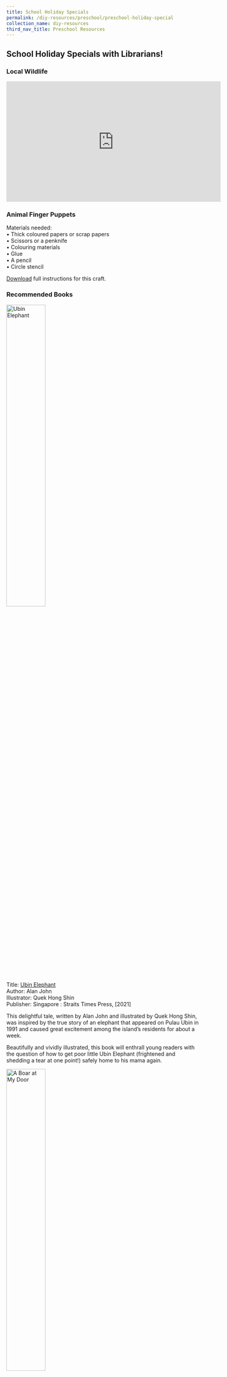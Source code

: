 ```yaml
---
title: School Holiday Specials
permalink: /diy-resources/preschool/preschool-holiday-special
collection_name: diy-resources
third_nav_title: Preschool Resources
---
```

## **School Holiday Specials with Librarians!**

### **Local Wildlife**

<iframe width="560" height="315" src="https://www.youtube.com/embed/8dsR-nAYL4Y" frameborder="0" allow="accelerometer; autoplay; clipboard-write; encrypted-media; gyroscope; picture-in-picture" allowfullscreen></iframe>

### **Animal Finger Puppets**
Materials needed:<br>
• Thick coloured papers or scrap papers<br>
• Scissors or a penknife<br>
• Colouring materials<br>
• Glue<br>
• A pencil<br>
• Circle stencil

[Download](/files/preschool/School%20Holiday%20Specials/Animal%20Finger%20Puppets.pdf) full instructions for this craft.

### Recommended Books
<img src="/images/diyresources/preschool/SHS/ubinelephant.jpg" alt="Ubin Elephant" style="width:45%">

Title: [Ubin Elephant](https://catalogue.nlb.gov.sg/cgi-bin/spydus.exe/ENQ/WPAC/BIBENQ?SETLVL=1&BRN=205558589)<BR>
Author: Alan John<BR>
Illustrator: Quek Hong Shin <BR>
Publisher: Singapore : Straits Times Press, [2021]
	
This delightful tale, written by Alan John and illustrated by Quek Hong Shin, was inspired by the true story of an elephant that appeared on Pulau Ubin in 1991 and caused great excitement among the island’s residents for about a week.
	
Beautifully and vividly illustrated, this book will enthrall young readers with the question of how to get poor little Ubin Elephant (frightened and shedding a tear at one point!) safely home to his mama again.
<br>

<img src="/images/diyresources/preschool/SHS/boar.jpg" alt="A Boar at My Door" style="width:45%">
	
Title: [A Boar at My Door](https://catalogue.nlb.gov.sg/cgi-bin/spydus.exe/ENQ/WPAC/BIBENQ?SETLVL=1&BRN=201502422) <br>
Author: Keith Wo, Ailica Lee, Lim Xue Xian, Tag Wan Yi, Chiu Guan Ru <br>
Illustrator: Cha Da Eun <br>
Publisher: Singapore : Raffles Institution, 2015.

Join Billy, a little wild boar, on an exciting adventure after he ends up lost and alone in an unfortunate turn of events.
Journey with him as he tried to find his family, meeting awesome new friends and also a fearsome foe along his way.
Will Billy ever reunite with his missing family and find a home where he truly belongs?

<img src="/images/diyresources/preschool/SHS/fourteenmonkeys.jpg" alt="Fourteen Monkeys" style="width:45%">	
	
Title: [Fourteen Monkeys : a rain forest rhyme](https://catalogue.nlb.gov.sg/cgi-bin/spydus.exe/ENQ/WPAC/BIBENQ?SETLVL=1&BRN=205528225)<br>
Author: Melissa Stewart<br>
Illustrator: Steve Jenkins<br>
Publisher: New York : Beach Lane Books, [2021]
	
Travel to a tropical rainforest where fourteen species of monkeys live in harmony in this playful, fact-filled book from award-winning author Melissa Stewart and Caldecott honoree Steve Jenkins.

<img src="/images/diyresources/preschool/SHS/marvellousmammals.jpg" alt="Marvellous Mammals" style="width:45%">	
	
Title: [Marvellous Mammals : a wild A to Z of Southeast Asia](https://catalogue.nlb.gov.sg/cgi-bin/spydus.exe/ENQ/WPAC/BIBENQ?SETLVL=1&BRN=205462275)<br>
Author: Debby Ng<br>
Illustrator: Darel Seow<br>
Publisher: Singapore : Difference Engine, [2021]

In this beautifully illustrated alphabet book, wildlife ecologist Debby Ng and illustrator Darel Seow part the leaves to showcase lesser-known animals of Southeast Asia! Readers will learn about these unique mammals’ habitat, behaviour, food choices, and their relationship with humans.

All synopses taken from the respective publishers. The book covers are the copyright of the respective publishing companies.
	
### **Sea Animals**

<iframe width="560" height="315" src="https://www.youtube.com/embed/SCByWaNO588" frameborder="0" allow="accelerometer; autoplay; clipboard-write; encrypted-media; gyroscope; picture-in-picture" allowfullscreen></iframe>

### **Underwater Expedition**

Materials needed:

* Transparent folder (with at least one opening)
* Coloured markers (that do not rub off on plastic)
* A piece of black construction paper
* Printed template of torchlight and sea animals (optional)

[Download](/files/preschool/SHS%20Craft%20Instructions_Sea%20Animals.PDF) full instructions for this craft.

### **Recommended Books**

<img src="/images/diyresources/preschool/Where%20the%20Sea%20Meets%20the%20Sky.jpg" alt="where the sea meets the sky" style="width:45%">

**Title:** [Where the Sea Meets the Sky](https://catalogue.nlb.gov.sg/cgi-bin/spydus.exe/ENQ/WPAC/BIBENQ?SETLVL=1&BRN=204511779) <br>
**Author:** Peter Bently <br>
**Illustrator:** Reiko Sekiguchi <br>
**Publisher:** London: Hodder Children’s Books, 2020.<br>

Sophie's mum says that no one can reach the horizon, and no one should try. But Sophie reckons it doesn't look that far! She sets off on an exciting journey, meeting all sorts of sea creatures on the way - walruses and whales, lobsters and starfish… and someone a little more dangerous…

<img src="/images/diyresources/preschool/Clara%20and%20Clem%20Under%20the%20Sea.JPG" alt="clara and clem" style="width:40%">

**Title:** [Clara and Clem Under the Sea](https://catalogue.nlb.gov.sg/cgi-bin/spydus.exe/ENQ/WPAC/BIBENQ?SETLVL=1&BRN=200609691) <br>
**Author:** Ethan Long <br>
**Publisher:** New York: Penguin Young Readers, 2014. <br>
**OverDrive Link:** [https://nlb.overdrive.com/media/1576337](https://nlb.overdrive.com/media/1576337) <br>

Clara and Clem are off on an adventure under the sea! The two swim with dolphins, hug a shark, and even find buried treasure. Let's go!

<img src="/images/diyresources/preschool/Whoosh%20A%20Watery%20World.jpg" alt="whoosh" style="width:40%">

**Title:** [Whoosh!: A Watery World of Wonderful Creatures](https://catalogue.nlb.gov.sg/cgi-bin/spydus.exe/ENQ/WPAC/BIBENQ?SETLVL=1&BRN=200516845) <br>
**Author:** Marilyn Baillie <br>
**Illustrator:** Susan Mitchell <br>
**Publisher:** Toronto: Owlkids Books Inc., 2014. <br>

Introduces various aquatic animals, including alligators, hermit crabs, and clownfish, and describes how children often mimic their behaviours.

<img src="/images/diyresources/preschool/Ocean%20Animals%20from%20Head%20to%20Tail.JPG" alt="ocean animals" style="width:40%">

**Title:** [Ocean Animals from Head to Tail](https://catalogue.nlb.gov.sg/cgi-bin/spydus.exe/ENQ/WPAC/BIBENQ?SETLVL=1&BRN=202645979) <br>
**Author:** Stacey Roderick <br>
**Illustrator:** Kwanchai Moriya <br>
**Publisher:** Toronto: Kids Can Press, 2016. <br>
**OverDrive Link:** [https://nlb.overdrive.com/media/2934290](https://nlb.overdrive.com/media/2934290) <br>

This nonfiction picture book uses a guessing game to introduce eight different ocean animals and some unique aspects of their bodies. First, readers are shown a close-up illustration of an unusual part of an animal's body and asked to guess its owner. The following spread reveals the animal's name along with an illustration of the whole animal in its habitat. There's also a brief description of the animal's traits with a special emphasis on the featured body part. Young children will recognise that every animal has its own distinctive features and body parts that help it survive.

*All synopses taken from the respective publishers. The book covers are the copyright of the respective publishing companies.*

### **Weather**

<iframe width="560" height="315" src="https://www.youtube.com/embed/xeRHJy0a4TA" frameborder="0" allow="accelerometer; autoplay; clipboard-write; encrypted-media; gyroscope; picture-in-picture" allowfullscreen></iframe>

### **Rain Cloud Experiment**

Materials needed:

* A glass jar, a clear container, or a glass cup
* Shaving foam
* Food dye or colouring
* Water

[Download](/files/preschool/SHS%20Instructions_Weather.PDF) full instructions for this craft.

### **Recommended Books**

<img src="/images/diyresources/preschool/clouds.jpeg" alt="clouds" style="width:45%">

**Title:** [Clouds](https://catalogue.nlb.gov.sg/cgi-bin/spydus.exe/ENQ/WPAC/BIBENQ?SETLVL=1&BRN=202679751) <br>
**Author:** Jenny Fretland VanVoorst <br>
**Publisher:** Minneapolis, MN : Bullfrog Books, \[2017\].<br>

In Clouds, vibrant, full-color photos and carefully leveled text introduce young readers to the formation and characteristics of clouds.

<img src="/images/diyresources/preschool/where%20rain%20comes%20from.jpeg" alt="where rain comes from" style="width:45%">

**Title:** [Where Rain Comes From](https://catalogue.nlb.gov.sg/cgi-bin/spydus.exe/ENQ/WPAC/BIBENQ?SETLVL=1&BRN=205374862) <br>
**Author:** Marie Rogers <br>
**Publisher:** New York : PowerKids Press, 2021. <br>

Rainy days might make some people sad, and while we might not want to get caught in a downpour, our Earth needs rain. Rain is responsible for keeping our plants healthy, giving us drinking water, and giving us a way to cool off when it's hot. 

<img src="/images/diyresources/preschool/wet.jpeg" alt="wet" style="width:40%">

**Title:** [Wet](https://catalogue.nlb.gov.sg/cgi-bin/spydus.exe/ENQ/WPAC/BIBENQ?SETLVL=1&BRN=202900696) <br>
**Author:** Carey Sookocheff <br>
**Publisher:** New York : Henry Holt and Company, 2017. <br>

Sometimes it's fun to get wet. And sometimes it's not.

<img src="/images/diyresources/preschool/under%20the%20umbrella.jpeg" alt="under the umbrella" style="width:40%">

**Title:** [Under the Umbrella](https://catalogue.nlb.gov.sg/cgi-bin/spydus.exe/ENQ/WPAC/BIBENQ?SETLVL=1&BRN=202781296) <br>
**Author:** Catherine Buquet <br>
**Illustrator:** Marion Arbona <br>
**Publisher:** Toronto, Ontario, Canada : Pajama Press Inc., 2017. <br>

When the wind snatches a cranky man's umbrella and drops it at a the feet of little boy outside a patisserie, the hasty curmudgeon slows down long enough for an unlikely friendship to blossom.

*All synopses taken from the respective publishers. The book covers are the copyright of the respective publishing companies.*

### **Emotions**

<iframe width="560" height="315" src="https://www.youtube.com/embed/2_PPC5jN-kA" frameborder="0" allow="accelerometer; autoplay; clipboard-write; encrypted-media; gyroscope; picture-in-picture" allowfullscreen></iframe>

### **Making emotions masks!**

Materials needed:

* Paper plates
* Ice cream sticks
* Crayons
* Tape
* Scissors

[Download](/files/preschool/SHS%20Craft%20Instructions%20-%20Emotions.PDF) full instructions for this craft.

### **Recommended Books**

<img src="/images/diyresources/preschool/whatarefeelings.jpeg" alt="what are feelings" style="width:45%">

**Title:** [What are Feelings?](https://catalogue.nlb.gov.sg/cgi-bin/spydus.exe/ENQ/WPAC/BIBENQ?SETLVL=1&BRN=203986600) <br>
**Author:** Katie Daynes & Christine Pym<br>
**Publisher:** London : Usborne Publishing, 2019.<br>

This thoughtful book explores happiness, sadness, anger, fear and worry in a friendly and approachable way. Adorable animal characters experience different emotions, while imaginative flaps answer important questions such as 'Why don't I feel happy all the time?' and 'How can I cheer up my friend?' Introduces useful ways to counter stress and anxiety. The flaps are perfect for inquisitive young children. Other titles in the series include Why do we need bees?, How do flowers grow?, How do I see?, Why does the sun shine? and How do animals talk?

<img src="/images/diyresources/preschool/Im-Happy-Sad-Today-1.jpeg" alt="im happy sad today" style="width:45%">

**Title:** [I’m Happy-Sad Today!](https://catalogue.nlb.gov.sg/cgi-bin/spydus.exe/ENQ/WPAC/BIBENQ?SETLVL=1&BRN=204007445) <br>
**Author:** Lory Britain, Ph.D.  <br>
**Illustrator:** Matthew Rivera <br>
**Publisher:** Minneapolis, MN : Free Spirit Publishing Inc., \[2019\] <br>

Happy, and also sad. Excited, but nervous too. Feeling friendly, with a little shyness mixed in. Mixed feelings are natural, but they can be confusing. There are different kinds of happy--the quiet kind and the "noisy, giggly, jump and run" kind. And there are conflicting feelings, like proud and jealous, frustrated and determined. With gentle messaging and charming illustrations, a little girl talks about her many layered feelings, ultimately concluding, "When I have more than one feeling inside me, I don't have to choose just one. I know that all my feelings are okay at the same time." A special section for adults presents ideas for helping children explore their emotions, build a vocabulary of feeling words, know what to do if they feel overwhelmed, and more.

<img src="/images/diyresources/preschool/fergalisfuming.jpeg" alt="fergal is fuming" style="width:40%">

**Title:** [Fergal is Fuming!](https://catalogue.nlb.gov.sg/cgi-bin/spydus.exe/ENQ/WPAC/BIBENQ?SETLVL=1&BRN=202961071) <br>
**Author:** Robert Starling <br>
**Publisher:** London : Andersen Press, 2017. <br>

A dragon with a short temper is not a good combination, as Fergal's family and friends soon find out. He burns the dinner (literally), reduces the football goal to ashes and absolutely cannot play a nice, quiet board game. It is only when he starts to notice other animals have clever tricks to calm down that Fergal begins to win back his friends, especially when he discovers dragons can cool off in a very handy way.

<img src="/images/diyresources/preschool/afterthefall-humptydumpty.jpeg" alt="after the fall humpty dumpty" style="width:40%">

**Title:** [After the Fall: How Humpty Dumpty Got Back Up](https://catalogue.nlb.gov.sg/cgi-bin/spydus.exe/ENQ/WPAC/BIBENQ?SETLVL=1&BRN=203076694) <br>
**Author:** Dan Santat <br>
**Publisher:** New York, New York : Roaring Brook Press, 2017. <br>
**OverDrive Link:** [https://nlb.overdrive.com/media/3375799](https://nlb.overdrive.com/media/3375799) <br>

From the New York Times –bestselling creator of The Adventures of Beekle: The Unimaginary Friend comes the inspiring epilogue to the beloved classic nursery rhyme Humpty Dumpty. Everyone knows that when Humpty Dumpty sat on a wall, Humpty Dumpty had a great fall. But what happened after? Caldecott Medalist Dan Santat's poignant tale follows Humpty Dumpty, an avid bird watcher whose favorite place to be is high up on the city wall—that is, until after his famous fall. Now terrified of heights, Humpty can longer do many of the things he loves most. Will he summon the courage to face his fear? After the Fall (How Humpty Dumpty Got Back Up Again) is a masterful picture book that will remind readers of all ages that Life begins when you get back up.

*All synopses taken from the respective publishers. The book covers are the copyright of the respective publishing companies.*

### **Flutter Butterfly**

<iframe width="560" height="315" src="https://www.youtube.com/embed/FRa8KuhA7Bg" frameborder="0" allow="accelerometer; autoplay; clipboard-write; encrypted-media; gyroscope; picture-in-picture" allowfullscreen></iframe>

### **Making a flutter butterfly!**

Materials needed:

* A piece of cardbord
* A piece of coloured tissue paper
* A piece of coloured paper
* Pencil
* Scissors
* A pair of googly eyes
* Pipe cleaners
* Glue
* Balloon

[Download](/files/preschool/SHS%20Craft%20Instructions_Flutter%20Butterfly.PDF) full instructions for this craft.

### **Recommended Books**

<img src="/images/diyresources/preschool/The%20Truth%20About%20Butterflies.jpg" alt="the truth about butterflies" style="width:40%">

**Title:** [The Truth About Butterflies](https://catalogue.nlb.gov.sg/cgi-bin/spydus.exe/ENQ/WPAC/BIBENQ?SETLVL=1&BRN=205262074) <br>
**Author:** Maxwell Eaton III <br>
**Publisher:** New York : Roaring Brook Press, 2020.
©2020<br>

This guide to the majestic butterfly walks you through its unique lifecycle and offers anything you ever wanted to know about the colourful insect.

<img src="/images/diyresources/preschool/A%20Butterfly%20Is%20Patient.jpg" alt="a butterfly is patient" style="width:40%">

**Title:** [A Butterfly Is Patient](https://catalogue.nlb.gov.sg/cgi-bin/spydus.exe/ENQ/WPAC/BIBENQ?SETLVL=1&BRN=13948388) <br>
**Author:** Dianna Hutts Aston <br>
**Publisher:** San Francisco, Calif. : Chronicle Books, 2011.
©2011.<br>
**OverDrive Link:** [https://nlb.overdrive.com/media/1377064](https://nlb.overdrive.com/media/1377064) <br>

The creators of the award-winning An Egg Is Quiet and A Seed Is Sleepy have teamed up again to create this gorgeous and informative introduction to the world of butterflies. From iridescent blue swallowtails and brilliant orange monarchs to the worlds tiniest butterfly (Western Pygmy Blue) and the largest (Queen Alexandra's Birdwing), an incredible variety of butterflies are celebrated here in all of their beauty and wonder. Perfect for a child's bedroom bookshelf or for a classroom reading circle!

<img src="/images/diyresources/preschool/My%20Butterfly%20Bouquet.jpg" alt="my butterfuly bouquet" style="width:40%">

**Title:** [My Butterfly Bouquet](https://catalogue.nlb.gov.sg/cgi-bin/spydus.exe/ENQ/WPAC/BIBENQ?SETLVL=1&BRN=205256895) <br>
**Author:** Nicola Davies <br>
**Publisher:** London : Wren & Rook, an imprint of Hachette Children's Group, 2020.
©2020.<br>

With breath-taking illustrations and a touching story, this dazzling picture book introduces young readers to one of nature's most magnificent and essential insects: the butterfly. See how a little girl recovering from poor health finds wonder in nature and delights in planting a garden with her father to attract a fascinating array of butterflies. Exploring the life stages of butterflies, their importance to our ecosystems and the revitalising power of nature, this book is a heart-warming information story for children who love the outdoors and all its incredible creatures. At the back of the book, discover tips on how to create your own wildlife garden to attract butterflies!

<img src="/images/diyresources/preschool/Senorita%20Mariposa.jpg" alt="Señorita Mariposa" style="width:40%">

**Title:** Señorita Mariposa <br>
**Author:** Ben Gundersheimer <br>
**Publisher:** Penguin Young Readers Group, 2019. <br>
**OverDrive Link:** [https://nlb.overdrive.com/media/4470769](https://nlb.overdrive.com/media/4470769) <br>

A captivating and child-friendly look at the extraordinary journey that monarch butterflies take each year from Canada to Mexico; with a text in both English and Spanish. Rhyming text and lively illustrations showcase the epic trip taken by the monarch butterflies. At the end of each summer, these international travelers leave Canada to fly south to Mexico for the winter—and now readers can come along for the ride! Over mountains capped with snow, to the deserts down below. Children will be delighted to share in the fascinating journey of the monarchs and be introduced to the people and places they pass before they finally arrive in the forests that their ancestors called home.

*All synopses taken from the respective publishers. The book covers are the copyright of the respective publishing companies.*

### **Love Our Home**

<iframe width="560" height="315" src="https://www.youtube.com/embed/uWEJHeStci8" frameborder="0" allow="accelerometer; autoplay; clipboard-write; encrypted-media; gyroscope; picture-in-picture" allowfullscreen></iframe>

### **Making a butterfly pencil holder!**

Materials needed:

* Coloured paper
* Toilet roll
* Scissors
* Glue
* Googly eyes
* Coloured markers
* Pencil

[Download](/files/preschool/SHS%20Craft%20Instructions_Butterfly%20Pencil%20Holder.PDF) full instructions for this craft.

### **Recommended Books**

<img src="/images/diyresources/preschool/Deep%20Sea%20Voyage.jpg" alt="deep sea voyage" style="width:40%">

**Title:** [Professor Astro Cat's Deep-Sea Voyage](https://catalogue.nlb.gov.sg/cgi-bin/spydus.exe/ENQ/WPAC/BIBENQ?SETLVL=1&BRN=204394651) <br>
**Author:** Dr Dominic Walliman <br>
**Publisher:** London ; New York : Flying Eye Books, 2020.<br>

Despite covering over 70% of the Earth’s surface, the ocean is still roughly 95% unexplored. Join Professor Astro Cat and the gang as they take a deep dive from the sea shore all the way to the darkest depths of the ocean floor to find out more about this mysterious watery world. From coral reefs to deep-sea vents, there’s so much to discover on this Deep-sea Voyage. 

<img src="/images/diyresources/preschool/Busy%20Eyed%20Day.jpg" alt="busy eyed day" style="width:40%">

**Title:** [Busy-Eyed Day](https://catalogue.nlb.gov.sg/cgi-bin/spydus.exe/ENQ/WPAC/BIBENQ?SETLVL=1&BRN=203116777) <br>
**Author:** Anne-Marie Pace <br>
**Publisher:** New York : Beach Lane Books, \[2018\]
©2018<br>
**OverDrive Link:** [https://nlb.overdrive.com/media/3441443](https://nlb.overdrive.com/media/3441443) <br>

There are so many intriguing eyes out in the world…and so many amazing things for those eyes to see! From a big-eyed bug and a stalk-eyed slug to a side-eyed frog and a wide-eyed dog, the family in this book doesn’t miss a single sight during their busy-eyed day the park.

This rhyming and richly illustrated picture book is a clever and unusual celebration of being observant and keeping an eye out for magic in the everyday world that surrounds us.

<img src="/images/diyresources/preschool/Lets%20Recycle.jpg" alt="lets recycle" style="width:40%">

**Title:** [Let's Recycle!](https://catalogue.nlb.gov.sg/cgi-bin/spydus.exe/ENQ/WPAC/BIBENQ?SETLVL=1&BRN=203907428) <br>
**Author:** Jenna Lee Gleisner <br>
**Publisher:** North Mankato, Minnesota : Jump!, \[2019\]
©2019<br>

Reduce. Reuse. Recycle. We hear it all the time, but what does it mean, and how can we do it? Let’s Recycle! shows early fluent readers why it’s important to produce less waste with fun and easy ways they can do it every day. 

Vibrant, full-color photos and carefully leveled text will engage young readers as they learn specific ways they can be environmentally friendly. An activity provides step-by-step instructions for a specific, larger project. Children can learn more about recycling using our safe search engine that provides relevant, age-appropriate websites. Let’s Recycle! also features reading tips for teachers and parents, a table of contents, glossary, and index.

<img src="/images/diyresources/preschool/Earth%20Hour.jpg" alt="earth hour" style="width:55%">

**Title:** [Earth Hour: A Lights-Out Event for Our Planet](https://catalogue.nlb.gov.sg/cgi-bin/spydus.exe/ENQ/WPAC/BIBENQ?SETLVL=1&BRN=204273041) <br>
**Author:** Nanette Heffernan  <br>
**Publisher:** Watertown, MA : Charlesbridge, \[2020\] <br>
**OverDrive Link:** [https://nlb.overdrive.com/media/4857429](https://nlb.overdrive.com/media/4857429) <br>

Click flashlights, light lanterns, and get ready to turn electric lights out to celebrate Earth Hour! Wherever you are, you can help our planet.

Kids around the world use electric energy to do all kinds of things–adults do, too! From cleaning the clothes we play in, to lighting up our dinner tables, to keeping us warm and toasty when the weather is cold, electricity is a huge part of our lives. Unfortunately, it can also have a big impact on our planet.

Earth Hour–a worldwide movement in support of energy conservation and sustainability–takes place each March and is sponsored by the World Wildlife Fund for Nature (WWF). During Earth Hour, individuals, communities, and businesses in more than 7,000 cities turn off nonessential electric lights for one hour. Across each continent–from the Eiffel Tower to the Great Wall of China to the Statue of Liberty–one small act reminds all of us of our enormous impact on planet Earth.

*All synopses taken from the respective publishers. The book covers are the copyright of the respective publishing companies.*

### **Under the Sea Adventure**

<iframe width="560" height="315" src="https://www.youtube.com/embed/aYBYwhCamOk" frameborder="0" allow="accelerometer; autoplay; clipboard-write; encrypted-media; gyroscope; picture-in-picture" allowfullscreen></iframe>

### **Making a paper jellyfish!**

Materials needed:

* Scissors
* Coloured marker
* Coloured paper

[Download](/files/preschool/SHS%20Craft%20Instructions_Paper%20Jellyfish.PDF) full instructions for this craft.

### **Recommended Books**

<img src="/images/diyresources/preschool/The%20Pout%20Pout%20Fish.jpg" alt="pout pout fish and bully bully shark" style="width:40%">

**Title:** [The Pout-Pout Fish and the Bully-Bully Shark](https://catalogue.nlb.gov.sg/cgi-bin/spydus.exe/ENQ/WPAC/BIBENQ?SETLVL=1&BRN=203978039) <br>
**Author:** Deborah Diesen <br>
**Publisher:** New York : Farrar, Straus and Giroux, 2019.
©2017. <br>
**OverDrive Link:** [https://nlb.overdrive.com/media/3338352](https://nlb.overdrive.com/media/3338352) <br>

Oh no! There's a misbehaving shark at the playground! Swim along with the pout-pout fish as he confronts the challenge of bullying. He just might discover the strength of his community--and the power of his own voice. 

<img src="/images/diyresources/preschool/Samson.jpg" alt="samson the piranha" style="width:40%">

**Title:** [Samson: The Piranha Who Went to Dinner](https://catalogue.nlb.gov.sg/cgi-bin/spydus.exe/ENQ/WPAC/BIBENQ?SETLVL=1&BRN=202800881) <br>
**Author:** Tadgh Bentley <br>
**Publisher:** New York, NY : Balzer + Bray, An Imprint of HarperCollinsPublishers, \[2017\]<br>

Wanting to try new things, Samson aspires to sample fine cuisine at fancy restaurants before discovering that the new restaurants in his corner of the sea are not exactly welcoming to customers with big teeth and scary smiles.

<img src="/images/diyresources/preschool/What%20if%20you%20could%20sniff%20like%20a%20shark.jpg" alt="Sniff like shark" style="width:40%">

**Title:** [What if You Could Sniff like a Shark?: Explore the Superpowers of Ocean Animals](https://catalogue.nlb.gov.sg/cgi-bin/spydus.exe/ENQ/WPAC/BIBENQ?SETLVL=1&BRN=204483806) <br>
**Author:** Sandra Markle & Howard Mcwilliam <br>
**Publisher:** New York : Scholastic Press, 2020.
©2020. <br>
**OverDrive Link:** [https://nlb.overdrive.com/media/5437531](https://nlb.overdrive.com/media/5437531) <br>

What if you woke up one morning, and you suddenly had the superpower of an ocean animal? With zany illustrations and amazing true facts, What If You Could Sniff Like a Shark? Launches a brand-new series from bestselling creators Sandra Markle and Howard McWilliam. 

*All synopses taken from the respective publishers. The book covers are the copyright of the respective publishing companies.*

### **Amazing Animals**

<iframe width="560" height="315" src="https://www.youtube.com/embed/KZ7SgbNJtO0" frameborder="0" allow="accelerometer; autoplay; clipboard-write; encrypted-media; gyroscope; picture-in-picture" allowfullscreen></iframe>

### **Making a cute paper owl!**

Materials needed:

* Paper
* Scissors
* Tape
* Googly eyes
* Marker

[Download](/files/preschool/SHS%20Craft%20Instructions_Making%20Your%20Cute%20Paper%20Owl.PDF) full instructions for this craft.

### **Recommended Books**

<img src="/images/diyresources/preschool/platypuses.jpg" alt="platypuses" style="width:50%">

**Title:** [Platypuses](https://catalogue.nlb.gov.sg/cgi-bin/spydus.exe/ENQ/WPAC/BIBENQ?SETLVL=1&BRN=203180907) <br>
**Author:** Sara Louise Kras <br>
**Publisher:** Mankato, Minn. : Capstone Press, [2019]
©2019. <br>

Platypuses live only in Australia. Learn all about these unusual, duck billed divers and their habitats in Platypuses. Bring augmented reality to your students by downloading the free Capstone 4D app and scanning for access to an online article, video, and discussion questions. This item is a Capstone Duo and includes both a hardcover and Capstone Interactive eBook edition of the title.

<img src="/images/diyresources/preschool/10%20reasons%20to%20love%20a%20penguin.jpg" alt="10 reasons to love a penguin" style="width:40%">

**Title:** [10 Reasons To Love a Penguin](https://catalogue.nlb.gov.sg/cgi-bin/spydus.exe/ENQ/WPAC/BIBENQ?SETLVL=1&BRN=203163242) <br>
**Author:** Catherine Barr <br>
**Illustrator:** Hanako Clulow <br>
**Publisher:** London, England : Lincoln Children's Books, \[2018\] ©2018.<br>

Penguins are the cutest birds! Did you know that they go on incredible journeys? Or that they toboggan on their stomachs? Discover ten reasons why penguins are amazing and five ways you can show they love them in this gorgeous picture book. A must for any young animal enthusiast and a fantastic introduction to environmental issues.

<img src="/images/diyresources/preschool/Emperor%20Penguins.jpg" alt="emperor penguins" style="width:40%">

**Title:** [Emperor Penguins](https://catalogue.nlb.gov.sg/cgi-bin/spydus.exe/ENQ/WPAC/BIBENQ?SETLVL=1&BRN=203976820) <br>
**Author:** Jody S. Rake<br>
**Publisher:** North Mankato, Minnesota : Pebble, a Capstone imprint, \[2020\] ©2020. <br>

Emperor penguins are known as the largest of all penguins. Find out more about this flightless, but quick swimming bird.

<img src="/images/diyresources/preschool/Snowy%20Owls.jpg" alt="snowy owls" style="width:40%">

**Title:** [Snowy Owls](https://catalogue.nlb.gov.sg/cgi-bin/spydus.exe/ENQ/WPAC/BIBENQ?SETLVL=1&BRN=204094041) <br>
**Author:** Rita Santos<br>
**Publisher:** New York : Enslow Publishing, 2020.<br>

The nomadic snowy owl is among the Arctic's most graceful predators. It makes its home in the frigid north, relying on its heavy feathers and snowy white appearance for survival in the subzero temperatures. With full-color photographs and accessible text, this book examines how the snowy owl's life cycle, body structure, and behaviors have adapted to its challenging environment. Fun facts will engage young readers, and a final activity encourages them to use what they've learned to create a food web based on the snowy owl.

*All synopses taken from the respective publishers. The book covers are the copyright of the respective publishing companies.*

### **Volcanoes And Rocks Rock!**

<iframe width="560" height="315" src="https://www.youtube.com/embed/vxuCnxaxcT8" frameborder="0" allow="accelerometer; autoplay; clipboard-write; encrypted-media; gyroscope; picture-in-picture" allowfullscreen></iframe>

### **I lava reading card!**

Materials needed:

* 1 sheet of A4 sized drawing block
* Brown, yellow and orange poster or acrylic paint (ensure that it is safe for skin)
* Paintbrush
* Markers

[Download](/images/diyresources/preschool/I%20Lava%20Reading%20Card%20instructions.PDF) full instructions for this craft.

### **Recommended Books**

<img src="/images/diyresources/preschool/A trip to the top of the volcano with mouse.PNG" alt="trip to the top of the volcano" style="width:40%">

**Title:** [A Trip to The Top of The Volcano With Mouse: A Toon Book](https://catalogue.nlb.gov.sg/cgi-bin/spydus.exe/ENQ/WPAC/BIBENQ?SETLVL=1&BRN=203938138) <br>
**Author:** Frank Viva <br>
**Publisher:** New York, NY : TOON Books, \[2019\]
©2019. <br>

A boy and a mouse trek to the top of a volcano, taking in soaring trees, lunar landscapes and snow-capped peaks, then return to the ancient city at the bottom.

<img src="/images/diyresources/preschool/Old Rock.JPG" alt="old rock" style="width:40%">

**Title:** [Old Rock (Is Not Boring)](https://catalogue.nlb.gov.sg/cgi-bin/spydus.exe/ENQ/WPAC/BIBENQ?SETLVL=1&BRN=204382095) <br>
**Author:** Deb Pilutti <br>
**Publisher:** New York, NY : G.P. Putnam's Sons, \[2020\]
©2020. <br>
**OverDrive Link:** [https://nlb.overdrive.com/media/4716401](https://nlb.overdrive.com/media/4716401) <br>

Tall Pine, Spotted Beetle, and Hummingbird are certain that being a rock is boring until Old Rock shares what he has seen and done since he first flew out of a volcano.

<img src="/images/diyresources/preschool/Spenser and the Rocks.JPG" alt="spenser and the rocks" style="width:40%">

**Title:** [Spenser And The Rocks](https://catalogue.nlb.gov.sg/cgi-bin/spydus.exe/ENQ/WPAC/BIBENQ?SETLVL=1&BRN=201153144) <br>
**Author:** Lawrence F Lowery <br>
**Publisher:** Arlington, Virginia : NSTA Kids, National Science Teachers Association, \[2013\]
©2013.<br>

The heart of the story is a young boy named Spenser and his interests, curiosity, and thoughts. Through the story, the reader is introduced to scientific procedures such as classification, research, and reclassification. Spenser's interest in rocks increases as he learns more about them by sorting the rocks, asking questions, and reading reference books.

<img src="/images/diyresources/preschool/A Rock Can Be.JPG" alt="a rock can be" style="width:40%">

**Title:** [A Rock Can Be...](https://catalogue.nlb.gov.sg/cgi-bin/spydus.exe/ENQ/WPAC/BIBENQ?SETLVL=1&BRN=202612456) <br>
**Author:** Laura Purdie Salas and Violeta Dabija <br>
**Publisher:** Minneapolis : Millbrook Press, \[2015\] <br>
**OverDrive Link:** [https://nlb.overdrive.com/media/2077338](https://nlb.overdrive.com/media/2077338) <br>

Rocks may seem like boring, static objects--until you discover that a rock can spark a fire, glow in the dark, and provide shelters of all shapes and size. Learn how rocks decorate and strengthen the world around them.

*All synopses taken from the respective publishers. The book covers are the copyright of the respective publishing companies.*

### **Safari Adventure**

<iframe width="560" height="315" src="https://www.youtube.com/embed/mWbrVf5va3U" frameborder="0" allow="accelerometer; autoplay; clipboard-write; encrypted-media; gyroscope; picture-in-picture" allowfullscreen></iframe>

### **Make your own lion paper crown**

Materials needed:

* [Lion paper crown template](/images/diyresources/preschool/Lion-paper-crown-template.pdf)
* Scissors
* Coloured pencils
* Pencil
* Double-sided tape
 
[Download](/images/diyresources/preschool/Lion-paper-crown-instructions.PDF) full instructions for this craft.

**Try this**: Make paper crowns of your favourite animals!

### **Recommended Books**

<img src="/images/diyresources/preschool/IMG-0868.png" alt="oh no" style="width:40%">

**Title:** [Oh, No!](https://catalogue.nlb.gov.sg/cgi-bin/spydus.exe/ENQ/WPAC/BIBENQ?SETLVL=1&BRN=14645478) <br>
**Author:** Candace Fleming & Eric Rohmann <br>
**Publisher:** New York : Schwartz & Wade Books, 2012.
©2012. <br>
**OverDrive Link:** [https://nlb.overdrive.com/media/3015120](https://nlb.overdrive.com/media/3015120)<br>

Young children will delight in repeating the refrain “OH NO!” as one animal after another falls into a deep, deep hole in this lively read-aloud. This simple and irresistible picture book by hugely popular picture book creators – Candace Fleming and Caldecott medallist Eric Rohmann – feels like a classic-in-the-making. Fans of Rohmann’s Caldecott Medal-winning My Friend Rabbit will be thrilled to see a new book created in the same expressive and comical style.

<img src="/images/diyresources/preschool/IMG-0866.jpg" alt="book of animals" style="width:40%">

**Title:** [My Book of Animals](https://catalogue.nlb.gov.sg/cgi-bin/spydus.exe/ENQ/WPAC/BIBENQ?SETLVL=1&BRN=203786772) <br>
**Author:** Nik Afia <br>
**Publisher:** New York, NY : Windmill Books, 2019.
©2019.<br>

The Animal Kingdom is a wild place. It’s home to enormous blue whales and fluttery butterflies, spotty leopards, and wriggly jellyfish. In this engaging book, readers will meet a menageries of adorable creatures in all shapes and sizes. They’ll explore pages of stunning illustrations as they learn basic animal words. Fun, simple questions engage readers and foster confidence. Learning will feel like a game as beginning readers peruse his zoo of animals. This high-interest topic and playful design will intrigue even reluctant readers, making it a valuable addition to any library or classroom.

*All synopses taken from the respective publishers. The book covers are the copyright of the respective publishing companies.*

### **Colourful Garden**

<iframe width="560" height="315" src="https://www.youtube.com/embed/i5Lpz7d82sQ" frameborder="0" allow="accelerometer; autoplay; clipboard-write; encrypted-media; gyroscope; picture-in-picture" allowfullscreen></iframe>

### **Make your own vegetable garden**

Materials needed:

* Big paper plate
* Watercolour paint
* Paintbrush
* Scissors
* Foam papers (white, green, orange and brown)
* Transparent tape
* Hole punch
* Brown yarn

[Download](/images/diyresources/preschool/Colourful-Garden-Instructions.PDF) full instructions for this craft.

### **Recommended Books**

<img src="/images/diyresources/preschool/my-busy-green-garden.jpg" alt="my busy green garden" style="width:40%">

**Title:** [My Busy Green Garden](https://catalogue.nlb.gov.sg/cgi-bin/spydus.exe/ENQ/WPAC/BIBENQ?SETLVL=1&BRN=202781044) <br>
**Author:** Terry Pierce <br>
**Publisher:** Thomaston, Maine : Tilbury House Publishers, \[2017\]<br>

Takes a close look at a garden, describing the plants, insects, and birds and their activities throughout the day.

<img src="/images/diyresources/preschool/caterpillar-and-bean.jpg" alt="caterpillar and bean" style="width:40%">

**Title:** [Caterpillar and Bean](https://catalogue.nlb.gov.sg/cgi-bin/spydus.exe/ENQ/WPAC/BIBENQ?SETLVL=1&BRN=203878309) <br>
**Author:** Martin Jenkins <br>
**Publisher:** Somerville, Massachusetts : Candlewick Press, 2019. ©2018.<br>

What’s that wedged in a crack in the ground, small and hard and wrinkly and brown? A bean seed! Soon it develops roots and leaves. And what’s that on the leaf? An egg! The egg hatches a caterpillar, and the caterpillar eats the leaves, getting bigger and bigger until it forms a chrysalis. Meanwhile, the plant is growing, too: it develops flowers, then bean pods, as it reaches up toward the sun. Side by side, plant and insect grow . . . and grow . . . and grow throughout the year, until they come full circle.

*All synopses taken from the respective publishers. The book covers are the copyright of the respective publishing companies.*

### **Zoom into Space**

<iframe width="560" height="315" src="https://www.youtube.com/embed/VrGCxTMabI8" frameborder="0" allow="accelerometer; autoplay; clipboard-write; encrypted-media; gyroscope; picture-in-picture" allowfullscreen></iframe>

### **Make your own Solar System mobile**

Materials needed:

* Long chopstick or wooden dowel
* White stock paper or drawing block paper
* Tape or white glue
* Thread
* Colouring materials
* Scissors

[Download](/images/diyresources/preschool/Zoom-into-Space-Instructions.PDF) full instructions for this craft.

**Try this**: Replace the planets with stars in different sizes and you’ve got a star mobile!

### **Recommended Books**

<img src="/images/diyresources/preschool/Aliens-Love-Underpants.jpg" alt="aliens love underpants" style="width:40%">

**Title:** [Aliens Love Underpants ](https://catalogue.nlb.gov.sg/cgi-bin/spydus.exe/ENQ/WPAC/BIBENQ?SETLVL=1&BRN=202829779)<br>
**Author:** Claire Freedman <br>
**Publisher:** London Simon & Schuster, 2017. ©2007.<br>
**OverDrive Link:** [https://nlb.overdrive.com/media/3303412](https://nlb.overdrive.com/media/3303412) <br>

With wacky illustrations and hilarious rhyming text, Aliens Love Underpants is already a favorite among toddlers, beginning readers, teachers, parents, big brothers, big sisters, grandparents, and essentially anyone else who cracks open this super-silly book. When little aliens fly down to Earth, they’re not visiting because they want to meet the Earthlings. They simply want to steal everybody’s underpants!

<img src="/images/diyresources/preschool/It-All-Started-with-a-Big-Bang.jpg" alt="started with a big bang" style="width: 40%;">

**Title:** It Started with a Big Bang: The Origin of Earth, You and Everything Else <br>
**Author:** Floor Bal <br> 
**Publisher:** Kids Can Press, 2019. <br>
**OverDrive Link:** [https://nlb.overdrive.com/media/5018465](https://nlb.overdrive.com/media/5018465) <br>

An accessible and engaging primer on the history of the universe and life on Earth. In this delightful book, kids can follow the fascinating story of how we got from the beginning of the universe to life today on the “bright blue ball floating in space” called Earth. They’ll learn about the big bang theory, how our solar system and planet were formed, how life on Earth began in the oceans and moved to land, what happened to the dinosaurs and how humans evolved from apes to build communities all over the planet … and even travel to space!

*All synopses taken from the respective publishers. The book covers are the copyright of the respective publishing companies.*

### **Magical World**

<iframe width="560" height="315" src="https://www.youtube.com/embed/gq_uGHDS-sM" frameborder="0" allow="accelerometer; autoplay; clipboard-write; encrypted-media; gyroscope; picture-in-picture" allowfullscreen></iframe>

### **Make your own Dragon book corner**

Materials needed:

* Origami paper of at least 15cm by 15cm, or cut out any paper (e.g. construction paper or wrapping paper) to the same size.
* Scissors
* Glue or tape
* Colouring materials

[Download](/images/diyresources/preschool/Magical-World_discovereads.PDF) full instructions for this craft.

**Try this**: Make book corners based on your favourite magical creatures!

### **Recommended Books**

<img src="/images/diyresources/preschool/im-Casting-a-Spell.jpg" alt="i'm casting a spell" style="width:40%">

**Title:** [I’m Casting a Spell! : Meet a Fairy-Tale Witch](https://catalogue.nlb.gov.sg/cgi-bin/spydus.exe/ENQ/WPAC/BIBENQ?SETLVL=1&BRN=200943178) <br>
**Author:** Lisa Bullard <br>
**Publisher:** Minneapolis : Millbrook Press, \[2015\]<br>
**OverDrive Link:** [https://nlb.overdrive.com/media/1907919](https://nlb.overdrive.com/media/1907919) <br>

Meet Hex. She’s a fairy-tale witch! Hex has magic powers. She likes to fly around and play tricks on people. But don’t worry. Hex is not real. She’s one of the monsters you meet in stories. She just wants to tell you about fairy-tale witches. Learn how a witch scares villagers. Meet different kinds of witches around the world. And find out where witch tales come from. You’ll have a creepy time with this monster buddy!

<img src="/images/diyresources/preschool/The-Paper-Bag-Princess.jpg" alt="the paper bag princess" style="width:40%">

**Title:** [The Paper Bag Princess](https://catalogue.nlb.gov.sg/cgi-bin/spydus.exe/ENQ/WPAC/BIBENQ?SETLVL=1&BRN=204438263) <br>
**Author:** Robert Munsch <br>
**Publisher:** Toronto ; Berkeley : Annick Press, \[2018\] ©2018 <br>
**OverDrive Link:** [https://nlb.overdrive.com/media/965094](https://nlb.overdrive.com/media/965094) <br>

Princess Elizabeth is excited to marry dreamy Prince Ronald, but then a dragon attacks the castle, kidnaps her prince, and burns all her clothes. In resourceful and humorous fashion, Elizabeth dons a paper bag, finds and outsmarts the dragon, and recues Ronald – who is less than pleased at her unprincesslike appearance. What’s a modern-day princess to do? Read this delightful tale to find out.

*All synopses taken from the respective publishers. The book covers are the copyright of the respective publishing companies.*

### **Babies and Toddlers**

<iframe width="560" height="315" src="https://www.youtube.com/embed/L5nzpUszt5Q" frameborder="0" allow="accelerometer; autoplay; clipboard-write; encrypted-media; gyroscope; picture-in-picture" allowfullscreen></iframe><br><br>

<iframe width="560" height="315" src="https://www.youtube.com/embed/vyCZVkgxPDw" frameborder="0" allow="accelerometer; autoplay; clipboard-write; encrypted-media; gyroscope; picture-in-picture" allowfullscreen></iframe>